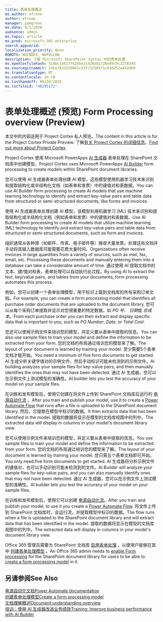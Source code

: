 ```yaml
---
title: 表单处理概述
ms.author: efrene
author: efrene
manager: pamgreen
ms.date: 8/1/2020
audience: admin
ms.topic: article
ms.prod: microsoft-365-enterprise
search.appverid: ''
localization_priority: None
ROBOTS: NOINDEX, NOFOLLOW
description: 了解 Microsoft SharePoint Syntex 中的表单处理
ms.openlocfilehash: 518bc13017762bbe21420a81726e89c9c327834d
ms.sourcegitcommit: 15be7822220041c25fc52565f1c64d252e442d89
ms.translationtype: MT
ms.contentlocale: zh-CN
ms.lasthandoff: 09/28/2020
ms.locfileid: "48295172"
---
```

# <a name="form-processing-overview-preview"></a><span data-ttu-id="db6dd-103">表单处理概述 (预览) </span><span class="sxs-lookup"><span data-stu-id="db6dd-103">Form Processing overview (Preview)</span></span>

<span data-ttu-id="db6dd-104">本文中的内容适用于 Project Cortex 私人预览。</span><span class="sxs-lookup"><span data-stu-id="db6dd-104">The content in this article is for the Project Cortex Private Preview.</span></span> <span data-ttu-id="db6dd-105">了解[有关 Project Cortex 的详细信息](https://aka.ms/projectcortex)。</span><span class="sxs-lookup"><span data-stu-id="db6dd-105">[Find out more about Project Cortex](https://aka.ms/projectcortex).</span></span>

<span data-ttu-id="db6dd-106">Project Cortex 使用 Microsoft PowerApps [AI 生成器](https://docs.microsoft.com/ai-builder/overview) 表单处理在 SharePoint 文档库中创建模型。</span><span class="sxs-lookup"><span data-stu-id="db6dd-106">Project Cortex uses Microsoft PowerApps [AI Builder](https://docs.microsoft.com/ai-builder/overview) form processing to create models within SharePoint document libraries.</span></span>

<span data-ttu-id="db6dd-107">您可以使用 AI 生成器表单处理创建 AI 模型，这些模型使用机器学习技术来识别和提取结构化或半结构化文档（如表单和发票）中的键值对和表数据。</span><span class="sxs-lookup"><span data-stu-id="db6dd-107">You can use AI Builder form processing to create AI models that use machine learning technology to identify and extract key-value pairs and table data from structured or semi-structured  documents, like forms and invoices.</span></span>

<span data-ttu-id="db6dd-108">使用 AI 生成器表单处理创建 AI 模型，该模型利用机器学习 (ML) 技术来识别和提取结构化或半结构化文档（例如表单和发票）中的键值对和表数据。</span><span class="sxs-lookup"><span data-stu-id="db6dd-108">Use AI Builder form processing to create AI models that utilize machine learning (ML) technology to identify and extract key-value pairs and table data from structured or semi-structured documents, such as form and invoices.</span></span>

<span data-ttu-id="db6dd-109">组织通常从各种源（如邮件、传真、电子邮件等）接收大量发票。处理这些文档并手动将其输入数据库可能需要花费大量时间。</span><span class="sxs-lookup"><span data-stu-id="db6dd-109">Organizations often receive invoices in large quantities from a variety of sources, such as mail, fax, email, etc. Processing these documents and manually entering them into a database can take a considerable amount of time.</span></span> <span data-ttu-id="db6dd-110">通过使用 AI 提取文档中的文本、键/值对和表，表单处理可以自动执行此过程。</span><span class="sxs-lookup"><span data-stu-id="db6dd-110">By using AI to extract the text, key/value pairs, and tables from your documents, form processing automates this process.</span></span> 

<span data-ttu-id="db6dd-111">例如，您可以创建一个表单处理模型，用于标识上载到文档库的所有采购订单文档。</span><span class="sxs-lookup"><span data-stu-id="db6dd-111">For example, you can create a form processing model that identifies all purchase order documents that are uploaded to the document library.</span></span> <span data-ttu-id="db6dd-112">您可以从每个采购订单提取并显示对您很重要的特定数据，如 *PO 号*、 *日期*或 *总成本*。</span><span class="sxs-lookup"><span data-stu-id="db6dd-112">From each purchase order you can then extract and display specific data that is important to you, such as *PO Number*, *Date*, or *Total Cost*.</span></span>

<span data-ttu-id="db6dd-113">您还可以使用示例文件来培训您的模型，并定义要从表单中提取的信息。</span><span class="sxs-lookup"><span data-stu-id="db6dd-113">You can also use sample files to train your model and define the information to be extracted from your form.</span></span> <span data-ttu-id="db6dd-114">您的文档的布局通过培训您的模型来了解。</span><span class="sxs-lookup"><span data-stu-id="db6dd-114">The layout of your document is learned by training your model.</span></span> <span data-ttu-id="db6dd-115">至少需要5个表单文档才能开始。</span><span class="sxs-lookup"><span data-stu-id="db6dd-115">You need a minimum of five form documents to get started.</span></span> <span data-ttu-id="db6dd-116">AI 生成分析关键字值对的示例文件，然后手动标识可能未检测到的示例文件。</span><span class="sxs-lookup"><span data-stu-id="db6dd-116">AI building analyzes your sample files for key-value pairs, and then manually identifies the ones that may not have been detected.</span></span>  <span data-ttu-id="db6dd-117">通过 AI 生成器，您可以在示例文件上测试模型的准确性。</span><span class="sxs-lookup"><span data-stu-id="db6dd-117">AI builder lets you test the accuracy of your model on your sample files.</span></span>

<span data-ttu-id="db6dd-118">在训练和发布模型后，使用它创建在将文件上传到 SharePoint 文档库后运行的 [电源自动化流](https://docs.microsoft.com/power-automate/getting-started) 。</span><span class="sxs-lookup"><span data-stu-id="db6dd-118">After you train and publish your model, use it to create a [Power Automate Flow](https://docs.microsoft.com/power-automate/getting-started) that runs after a file is uploaded to the SharePoint document library.</span></span> <span data-ttu-id="db6dd-119">然后，它提取在模型中标识的数据。</span><span class="sxs-lookup"><span data-stu-id="db6dd-119">It then extracts data that has been identified in the model.</span></span> <span data-ttu-id="db6dd-120">提取的数据将显示在模型的文档库视图中的列中。</span><span class="sxs-lookup"><span data-stu-id="db6dd-120">The extracted data will display in columns in your model's document library view.</span></span>

<span data-ttu-id="db6dd-121">您可以使用示例文件来培训您的模型，并定义要从表单中提取的信息。</span><span class="sxs-lookup"><span data-stu-id="db6dd-121">You use sample files to train your model and define the information to be extracted from your form.</span></span> <span data-ttu-id="db6dd-122">您的文档的布局通过培训您的模型来了解。</span><span class="sxs-lookup"><span data-stu-id="db6dd-122">The layout of your document is learned by training your model.</span></span> <span data-ttu-id="db6dd-123">您只需五个表单文档即可开始。</span><span class="sxs-lookup"><span data-stu-id="db6dd-123">You only need five form documents to get started.</span></span> <span data-ttu-id="db6dd-124">AI 生成器将分析示例文件的键值对，也可以手动识别可能未检测到的文件。</span><span class="sxs-lookup"><span data-stu-id="db6dd-124">AI Builder will analyze your sample files for key-value pairs, and you can also manually identify ones that may not have been detected.</span></span>  <span data-ttu-id="db6dd-125">通过 AI 生成器，您可以在示例文件上测试模型的准确性。</span><span class="sxs-lookup"><span data-stu-id="db6dd-125">AI builder lets you test the accuracy of your model on your sample files.</span></span>

<span data-ttu-id="db6dd-126">在训练和发布模型后，使用它可以创建 [电源自动化流](https://docs.microsoft.com/power-automate/getting-started)。</span><span class="sxs-lookup"><span data-stu-id="db6dd-126">After you train and publish your model, to use it you create a [Power Automate Flow](https://docs.microsoft.com/power-automate/getting-started).</span></span> <span data-ttu-id="db6dd-127">将文件上传到 SharePoint 文档库时，会运行流，并提取模型中标识的数据。</span><span class="sxs-lookup"><span data-stu-id="db6dd-127">The flow runs when a file is uploaded to the SharePoint document library and will extract data that has been identified in the model.</span></span> <span data-ttu-id="db6dd-128">提取的数据将显示在模型的文档库视图中的列中。</span><span class="sxs-lookup"><span data-stu-id="db6dd-128">The extracted data will display in columns in your model's document library view.</span></span>

<span data-ttu-id="db6dd-129">Office 365 管理员需要为 SharePoint 文档库 [启用表单处理](https://docs.microsoft.com/microsoft-365/contentunderstanding/set-up-content-understanding#to-set-up-content-understanding) ，以便用户能够在其中 [创建表单处理模型](create-a-form-processing-model.md) 。</span><span class="sxs-lookup"><span data-stu-id="db6dd-129">An Office 365 admin needs to [enable Form processing](https://docs.microsoft.com/microsoft-365/contentunderstanding/set-up-content-understanding#to-set-up-content-understanding) for the SharePoint document library for users to be able to [create a form processing model](create-a-form-processing-model.md) in it.</span></span>

## <a name="see-also"></a><span data-ttu-id="db6dd-130">另请参阅</span><span class="sxs-lookup"><span data-stu-id="db6dd-130">See Also</span></span>
  
[<span data-ttu-id="db6dd-131">电源自动化文档</span><span class="sxs-lookup"><span data-stu-id="db6dd-131">Power Automate documentation</span></span>](https://docs.microsoft.com/power-automate/)</br>
[<span data-ttu-id="db6dd-132">创建表单处理模型</span><span class="sxs-lookup"><span data-stu-id="db6dd-132">Create a form processing model</span></span>](create-a-form-processing-model.md)</br>
[<span data-ttu-id="db6dd-133">文档理解概述</span><span class="sxs-lookup"><span data-stu-id="db6dd-133">Document understanding overview</span></span>](document-understanding-overview.md)</br>
[<span data-ttu-id="db6dd-134">培训：使用 AI 生成器改进业务绩效</span><span class="sxs-lookup"><span data-stu-id="db6dd-134">Training: Improve business performance with AI Builder</span></span>](https://docs.microsoft.com/learn/paths/improve-business-performance-ai-builder/?source=learn)</br>
